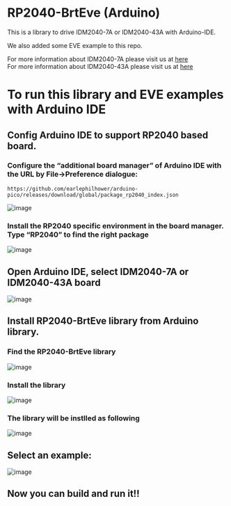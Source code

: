 # RP2040-BrtEve (Arduino) 

This is a library to drive IDM2040-7A or IDM2040-43A with Arduino-IDE.

We also added some EVE example to this repo.

For more information about IDM2040-7A please visit us at [here](https://brtchip.com/product/idm2040-7a/)     
For more information about IDM2040-43A please visit us at [here](https://brtchip.com/product/idm2040-43a/)    


# To run this library and EVE examples with Arduino IDE

## Config Arduino IDE to support RP2040 based board.
   
### Configure the “additional board manager” of Arduino IDE with the URL by File->Preference dialogue:  

`https://github.com/earlephilhower/arduino-pico/releases/download/global/package_rp2040_index.json`


![image](https://github.com/Bridgetek/RP2040-BrtEve/assets/13127756/0bae1f40-d68c-41ce-90e6-cfc14da33ce4)

### Install the RP2040 specific environment in the board manager.  Type “RP2040” to find the right package  

![image](https://github.com/Bridgetek/RP2040-BrtEve/assets/13127756/3c4ce80c-85d6-4708-90cc-0890785820bc)



## Open Arduino IDE, select IDM2040-7A or IDM2040-43A board
   
![image](https://github.com/Bridgetek/RP2040-BrtEve/assets/13127756/32f7a6c0-1e3c-43a4-90d0-d87bbbfce81b)


## Install RP2040-BrtEve library from Arduino library.

### Find the RP2040-BrtEve library

![image](https://github.com/Bridgetek/RP2040-BrtEve/assets/142303696/ffadd795-70b1-4a2a-97f4-bebe6017ff67)

### Install the library

![image](https://github.com/Bridgetek/RP2040-BrtEve/assets/142303696/c956cc8f-725f-4704-9db2-ac4944ad2b64)

### The library will be instlled as following

![image](https://github.com/Bridgetek/RP2040-BrtEve/assets/142303696/85d03bea-6645-48ae-abdb-9e33e75f3a46)
  
## Select an example:

![image](https://github.com/Bridgetek/RP2040-BrtEve/assets/142303696/f67cb518-dd3a-45f2-9191-b9608d698a26)




## Now you can build and run it!!

    
    
